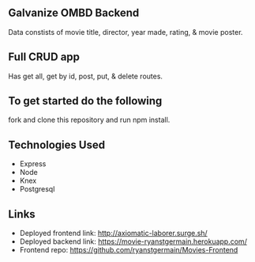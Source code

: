 ## Galvanize OMBD Backend

Data constists of movie title, director, year made, rating, & movie poster.

## Full CRUD app

Has get all, get by id, post, put, & delete routes.

## To get started do the following

fork and clone this repository and run npm install.

## Technologies Used

- Express
- Node
- Knex
- Postgresql

## Links

- Deployed frontend link: http://axiomatic-laborer.surge.sh/
- Deployed backend link: https://movie-ryanstgermain.herokuapp.com/
- Frontend repo: https://github.com/ryanstgermain/Movies-Frontend
